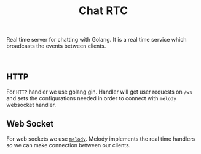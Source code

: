 <h1 align="center">
  Chat RTC
</h1>

<br />

Real time server for chatting with Golang. It is a real time service which
broadcasts the events between clients.

<br />

## HTTP

For ```HTTP``` handler we use golang gin. Handler will get user requests on ```/ws```
and sets the configurations needed in order to connect with ```melody``` websocket handler.

## Web Socket

For web sockets we use [```melody```](https://github.com/olahol/melody). Melody implements
the real time handlers so we can make connection between our clients.
